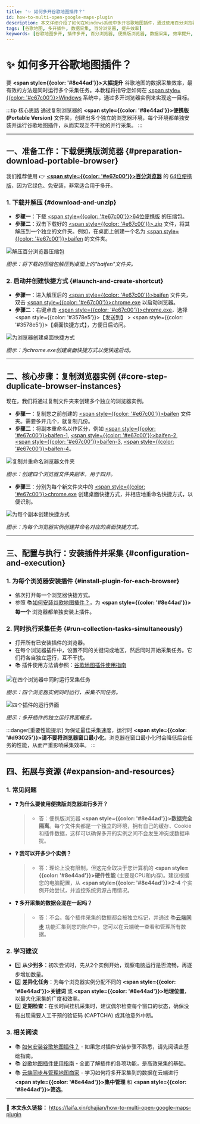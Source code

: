 ```yaml
---
title: '✨ 如何多开谷歌地图插件？'
id: how-to-multi-open-google-maps-plugin
description: 本文详细介绍了如何在Windows系统中多开谷歌地图插件，通过使用百分浏览器的便携版，实现多个采集任务同时进行，大幅提升数据获取效率。
tags: [谷歌地图, 多开插件, 数据采集, 百分浏览器, 提升效率]
keywords: [谷歌地图多开, 插件多开, 百分浏览器, 便携版浏览器, 数据采集, 效率提升, Windows]
---
```


# ✨ 如何多开谷歌地图插件？

要 **<span style={{color: '#8e44ad'}}>大幅提升</span>** 谷歌地图的数据采集效率，最有效的方法是同时运行多个采集任务。本教程将指导您如何在 <u><span style={{color: '#e67c00'}}>Windows</span></u> 系统中，通过多开浏览器实例来实现这一目标。

:::tip 核心思路
通过复制浏览器的 **<span style={{color: '#8e44ad'}}>便携版 (Portable Version)</span>** 文件夹，创建出多个独立的浏览器环境，每个环境都单独安装并运行谷歌地图插件，从而实现互不干扰的并行采集。
:::

---

## 一、准备工作：下载便携版浏览器 {#preparation-download-portable-browser}

我们推荐使用 👉 [**<span style={{color: '#e67c00'}}>百分浏览器</span>**](https://www.centbrowser.cn/) 的 [64位便携版](https://www.centbrowser.cn/history.html)，因为它绿色、免安装，非常适合用于多开。

### 1. 下载并解压 {#download-and-unzip}

- **步骤一**：下载 <u><span style={{color: '#e67c00'}}>64位便携版</span></u> 的压缩包。
- **步骤二**：双击下载好的 <u><span style={{color: '#e67c00'}}>.zip</span></u> 文件，将其解压到一个独立的文件夹。例如，在桌面上创建一个名为 <u><span style={{color: '#e67c00'}}>baifen</span></u> 的文件夹。

![解压百分浏览器压缩包](https://cos.files.maozhishi.com/data/web/web-files/img/20240818211153.png)

_图示：将下载的压缩包解压到桌面上的"baifen"文件夹。_

### 2. 启动并创建快捷方式 {#launch-and-create-shortcut}

- **步骤一**：进入解压后的 <u><span style={{color: '#e67c00'}}>baifen</span></u> 文件夹，双击 <u><span style={{color: '#e67c00'}}>chrome.exe</span></u> 以启动浏览器。
- **步骤二**：右键点击 <u><span style={{color: '#e67c00'}}>chrome.exe</span></u>，选择 <span style={{color: '#3578e5'}}>【发送到】</span> > <span style={{color: '#3578e5'}}>【桌面快捷方式】</span>，方便日后访问。

![为浏览器创建桌面快捷方式](https://cos.files.maozhishi.com/data/web/web-files/img/20240818211734.png)

_图示：为chrome.exe创建桌面快捷方式以便快速启动。_

---

## 二、核心步骤：复制浏览器实例 {#core-step-duplicate-browser-instances}

现在，我们将通过复制文件夹来创建多个独立的浏览器实例。

- **步骤一**：复制您之前创建的 <u><span style={{color: '#e67c00'}}>baifen</span></u> 文件夹。需要多开几个，就复制几份。
- **步骤二**：将副本重命名以作区分，例如 <u><span style={{color: '#e67c00'}}>baifen-1</span></u>, <u><span style={{color: '#e67c00'}}>baifen-2</span></u>, <u><span style={{color: '#e67c00'}}>baifen-3</span></u>, <u><span style={{color: '#e67c00'}}>baifen-4</span></u>。

![复制并重命名浏览器文件夹](https://cos.files.maozhishi.com/data/web/web-files/img/20240818212531.png)

_图示：创建四个浏览器文件夹副本，用于四开。_

- **步骤三**：分别为每个新文件夹中的 <u><span style={{color: '#e67c00'}}>chrome.exe</span></u> 创建桌面快捷方式，并相应地重命名快捷方式，以便识别。

![为每个副本创建快捷方式](https://cos.files.maozhishi.com/data/web/web-files/img/20240818212714.png)

_图示：为每个浏览器实例创建并命名对应的桌面快捷方式。_

---

## 三、配置与执行：安装插件并采集 {#configuration-and-execution}

### 1. 为每个浏览器安装插件 {#install-plugin-for-each-browser}

- 依次打开每一个浏览器快捷方式。
- 参照 📚[如何安装谷歌地图插件？](./how-to-install-google-maps-plugin)，为 **<span style={{color: '#8e44ad'}}>每一个</span>** 浏览器都单独安装上插件。

### 2. 同时执行采集任务 {#run-collection-tasks-simultaneously}

- 打开所有已安装插件的浏览器。
- 在每个浏览器插件中，设置不同的关键词或地区，然后同时开始采集任务。它们将各自独立运行，互不干扰。
- 📚 插件使用方法请参照：[谷歌地图插件使用指南](./how-to-use-google-maps-plugin)

![在四个浏览器中同时运行采集任务](https://cos.files.maozhishi.com/data/web/web-files/img/20240818214423.png)

_图示：四个浏览器实例同时运行，采集不同任务。_

![四个插件的运行界面](https://cos.files.maozhishi.com/data/web/web-files/img/20240818215225.png)

_图示：多开插件的独立运行界面概览。_

:::danger[重要性能提示]
为保证最佳采集速度，运行时 **<span style={{color: '#d93025'}}>请不要将浏览器窗口最小化</span>**。浏览器在窗口最小化时会降低后台任务的性能，从而严重影响采集效率。
:::

---

## 四、拓展与资源 {#expansion-and-resources}

### 1. 常见问题

- **❓ 为什么要使用便携版浏览器进行多开？**

  > - 答：便携版浏览器 **<span style={{color: '#8e44ad'}}>数据完全隔离</span>**。每个文件夹都是一个独立的环境，拥有自己的缓存、Cookie和插件数据，这样可以确保多开的实例之间不会发生冲突或数据串扰。

- **❓ 我可以开多少个实例？**

  > - 答：理论上没有限制，但这完全取决于您计算机的 **<span style={{color: '#8e44ad'}}>硬件性能</span>** (主要是CPU和内存)。建议根据您的电脑配置，从 **<span style={{color: '#8e44ad'}}>2-4</span>** 个实例开始尝试，并监控系统资源占用情况。

- **❓ 多开采集的数据会混在一起吗？**
  > - 答：不会。每个插件采集的数据都会被独立标记，并通过 📚[云端同步](./cloud-synchronize-merchants-and-centralized-data-management) 功能汇集到您的账户中，您可以在云端统一查看和管理所有数据。

### 2. 学习建议

- 1️⃣ **从少到多**：初次尝试时，先从2个实例开始，观察电脑运行是否流畅，再逐步增加数量。
- 2️⃣ **差异化任务**：为每个浏览器实例分配不同的 **<span style={{color: '#8e44ad'}}>关键词</span>** 或 **<span style={{color: '#8e44ad'}}>地理位置</span>**，以最大化采集的广度和效率。
- 3️⃣ **定期检查**：在长时间挂机采集时，建议偶尔检查每个窗口的状态，确保没有出现需要人工干预的验证码 (CAPTCHA) 或其他意外中断。

### 3. 相关阅读

- 📚 [如何安装谷歌地图插件？](./how-to-install-google-maps-plugin) - 如果您对插件安装步骤不熟悉，请先阅读此基础指南。
- 📚 [谷歌地图插件使用指南](./how-to-use-google-maps-plugin) - 全面了解插件的各项功能，是高效采集的基础。
- 📚 [云端同步与管理地图商家](./cloud-synchronize-merchants-and-centralized-data-management) - 学习如何将多开采集到的数据在云端进行 **<span style={{color: '#8e44ad'}}>集中管理</span>** 和 **<span style={{color: '#8e44ad'}}>筛选</span>**。

---

🔗 **本文永久链接：** https://laifa.xin/chajian/how-to-multi-open-google-maps-plugin
